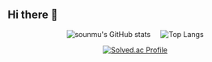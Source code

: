 ## Hi there 👋

<div align="center">

<div style="display: flex; justify-content: center; align-items: center; gap: 20px;">
  <img src="https://github-readme-stats.vercel.app/api?username=sounmu&show_icons=true&count_private=true" alt="sounmu's GitHub stats" />
  <img src="https://github-readme-stats.vercel.app/api/top-langs/?username=sounmu&layout=compact&exclude_repo=ku_cose221_Backup,ku_cose215_Backup,ku_cose215,ku_cose101" alt="Top Langs" />
</div>

[![Solved.ac Profile](http://mazassumnida.wtf/api/generate_badge?boj=sounmu)](https://solved.ac/sounmu)

</div>

<!--
**sounmu/sounmu** is a ✨ _special_ ✨ repository because its `README.md` (this file) appears on your GitHub profile.

Here are some ideas to get you started:

- 🔭 I’m currently working on ...
- 🌱 I’m currently learning ...
- 👯 I’m looking to collaborate on ...
- 🤔 I’m looking for help with ...
- 💬 Ask me about ...
- 📫 How to reach me: ...
- 😄 Pronouns: ...
- ⚡ Fun fact: ...
-->
